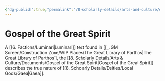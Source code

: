 ```yaml
---
{"dg-publish":true,"permalink":"/8-scholarly-details/arts-and-culture/documents/gospel-of-the-great-spirit/","noteIcon":""}
---
```


# Gospel of the Great Spirit

A [[6. Factions/Luminari\|Luminari]] text found in [[_. GM Screen/Construction Zone/WIP Places/The Great Library of Parthos\|The Great Library of Parthos]], the [[8. Scholarly Details/Arts & Culture/Documents/Gospel of the Great Spirit\|Gospel of the Great Spirit]] describes the true nature of [[8. Scholarly Details/Deities/Local Gods/Gaea\|Gaea]].

